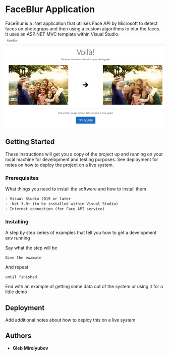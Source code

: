 # FaceBlur Application

FaceBlur is a .Net application that utilises Face API by Microsoft to detect faces on photograps and then using a custom algorithms to blur the faces. It uses an ASP.NET MVC template within Visual Studio.
![alt text](https://raw.githubusercontent.com/glebmirolyubov/faceblurapp/master/GitImage.png)

## Getting Started

These instructions will get you a copy of the project up and running on your local machine for development and testing purposes. See deployment for notes on how to deploy the project on a live system.

### Prerequisites

What things you need to install the software and how to install them

```
- Visual Studio 2019 or later
- .Net 3.0+ (to be installed within Visual Studio)
- Internet connection (for Face API service)
```

### Installing

A step by step series of examples that tell you how to get a development env running

Say what the step will be

```
Give the example
```

And repeat

```
until finished
```

End with an example of getting some data out of the system or using it for a little demo

## Deployment

Add additional notes about how to deploy this on a live system

## Authors

* **Gleb Mirolyubov**
